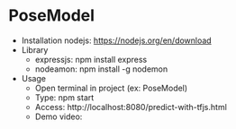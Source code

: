 # PoseModel
- Installation
  nodejs: https://nodejs.org/en/download
- Library
  + expressjs: npm install express
  + nodeamon: npm install -g nodemon
- Usage
  + Open terminal in project (ex: PoseModel)
  + Type: npm start
  + Access: http://localhost:8080/predict-with-tfjs.html
  + Demo video: 
